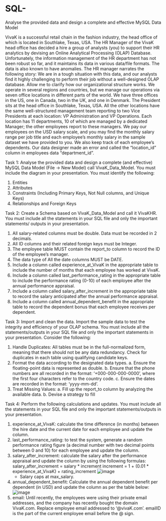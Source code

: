 # SQL-
Analyse the provided data and design a complete and effective MySQL Data Model

VivaK is a successful retail chain in the fashion industry, the head office of which is located in Southlake, Texas, USA. The HR Manager of the VivaK head office has decided a hire a group of analysts (you) to support their HR analytics by devising an Online Analytical Processing (OLAP) Database. Unfortunately, the information management of the HR department has not been robust so far, and it maintains its data in various data/file formats. The data is also known to have anomalies. The HR manager narrates the following story:
                  We are in a tough situation with this data, and our analysts find it highly challenging to perform their job without a well-designed OLAP database. Allow me to clarify how our organizational structure works. We operate in several regions and countries, but we manage our operations via seven office locations in different parts of the world. We have three offices in the US, one in Canada, two in the UK, and one in Denmark. The President sits at the head office in Southlake, Texas, USA. All the other locations have the same well-structured management team reporting to two Vice Presidents at each location: VP Administration and VP Operations. Each location has 11 departments, 10 of which are managed by a dedicated Manager; the other employees report to these managers. We pay our employees on the USD salary scale, and you may find the monthly salary range per job title and each employee’s monthly salary in the sample dataset we have provided to you. We also keep track of each employee’s dependents. Our data designer made an error and called the “location_id” column in employees data “department_id”.

Task 1: Analyse the provided data and design a complete (and effective) MySQL Data Model (File → New Model) call VivaK_Data_Model. You must include the diagram in your presentation. You must identify the following:
1. Entities
2. Attributes
3. Constraints (Including Primary Keys, Not Null columns, and Unique Keys)
4. Relationships and Foreign Keys

Task 2: Create a Schema based on VivaK_Data_Model and call it VivaKHR. You must include all the statements in your SQL file and only the important statements/ outputs in your presentation.
1. All salary-related columns must be double. Data must be recorded in 2 decimals.
2. All ID columns and their related foreign keys must be Integer.
3. The employee table MUST contain the report_to column to record the ID of the employee’s manager.
4. The data type of All the date columns MUST be DATE.
5. Include a column called experience_at_VivaK in the appropriate table to include the number of months that each employee has worked at VivaK.
6. Include a column called last_performance_rating in the appropriate table to include the performance rating (0-10) of each employee after the annual performance appraisal.
7. Include a column called salary_after_increment in the appropriate table to record the salary anticipated after the annual performance appraisal.
8. Include a column called annual_dependent_benefit in the appropriate table to record the dependent bonus that each employee receives per dependent.

Task 3: Import and clean the data. Import the sample data to test the integrity and efficiency of your OLAP schema. You must include all the statements/outputs in your SQL file and only the important statements in your presentation. Consider the following:
1. Handle Duplicates: All tables must be in the full-normalized form, meaning that there should not be any data redundancy. Check for duplicates in each table using qualifying candidate keys.
2. Format the data according to the designated data types.
  a. Ensure the floating-point data is represented as double.
  b. Ensure that the phone numbers are all recorded in the format: ‘+000-000-000-0000’, where the first four characters refer to the country code.
  c. Ensure the dates are recorded in the format: ‘yyyy-mm-dd’.
3. Treat Missing Values:
  a. Fill up the report_to column by analyzing the available data.
  b. Devise a strategy to fill

Task 4: Perform the following calculations and updates. You must include all the statements in your SQL file and only the important statements/outputs in your presentation.
1. experience_at_VivaK: calculate the time difference (in months) between the hire date and the current date for each employee and update the column.
2. last_performance_rating: to test the system, generate a random performance rating figure (a decimal number with two decimal points between 0 and 10) for each employee and update the column.
3. salary_after_increment: calculate the salary after the performance appraisal and update the column by using the following formulas:
        salary_after_increment = salary * increment
        increment = 1 + (0.01 * experience_at_VivaK) + rating_increment
    ![image](https://github.com/saranyavrajan/SQL-Project/assets/43126532/6e1eb03e-75fb-47a3-8641-c683625b02e1)
   * Salary caps at max_salary.
4. annual_dependent_benefit: Calculate the annual dependent benefit per dependent (in USD) and update the column as per the table below:
       ![image](https://github.com/saranyavrajan/SQL-Project/assets/43126532/c2113a9b-5b27-4e24-b1fc-9bf43de975f4)
5. email: Until recently, the employees were using their private email addresses, and the company has recently bought the domain VivaK.com. Replace employee email addressed to ‘<emailID>@vivaK.com’. emailID is the part of the current employee email before the @ sign.


   
